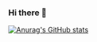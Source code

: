 ### Hi there 👋

[![Anurag's GitHub stats](https://github-readme-stats.vercel.app/api?username=rgposadas)](https://github.com/anuraghazra/github-readme-stats)


<!--
**RGPosadas/rgposadas** is a ✨ _special_ ✨ repository because its `README.md` (this file) appears on your GitHub profile.

Here are some ideas to get you started:

- 🔭 I’m currently working on ...
- 🌱 I’m currently learning ...
- 👯 I’m looking to collaborate on ...
- 🤔 I’m looking for help with ...
- 💬 Ask me about ...
- 📫 How to reach me: ...
- 😄 Pronouns: ...
- ⚡ Fun fact: ...
-->
